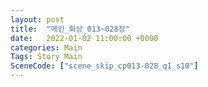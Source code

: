 ```yaml
---
layout: post
title:  "메인_회상_013~028장"
date:   2022-01-02 11:00:00 +0000
categories: Main
Tags: Story Main
SceneCode: ["scene_skip_cp013-028_q1_s10"]
---
```

